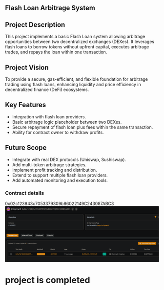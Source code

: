 ##  Flash Loan Arbitrage System

##  Project Description
This project implements a basic Flash Loan system allowing arbitrage opportunities between two decentralized exchanges (DEXes). It leverages flash loans to borrow tokens without upfront capital, executes arbitrage trades, and repays the loan within one transaction.

##  Project Vision

To provide a secure, gas-efficient, and flexible foundation for arbitrage trading using flash loans, enhancing liquidity and price efficiency in decentralized finance (DeFi) ecosystems.

## Key Features

- Integration with flash loan providers.
- Basic arbitrage logic placeholder between two DEXes.
- Secure repayment of flash loan plus fees within the same transaction.
- Ability for contract owner to withdraw profits.

## Future Scope
- Integrate with real DEX protocols (Uniswap, Sushiswap).
- Add multi-token arbitrage strategies.
- Implement profit tracking and distribution.
- Extend to support multiple flash loan providers.
- Add automated monitoring and execution tools.


### Contract details

0x02c123843c7053379309b86022149C243087ABC3![alt text](image.png)
##
#  project is completed 

